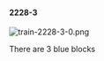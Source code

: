 #### 2228-3
![train-2228-3-0.png](https://github.com/lil-lab/nlvr/raw/master/nlvr/train/images/3/train-2228-3-0.png "train-2228-3-0.png")

There are 3 blue blocks